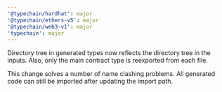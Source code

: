 ```yaml
---
'@typechain/hardhat': major
'@typechain/ethers-v5': major
'@typechain/web3-v1': major
'typechain': major
---
```


Directory tree in generated types now reflects the directory tree in the inputs.
Also, only the main contract type is reexported from each file.

This change solves a number of name clashing problems.
All generated code can still be imported after updating the import path.
